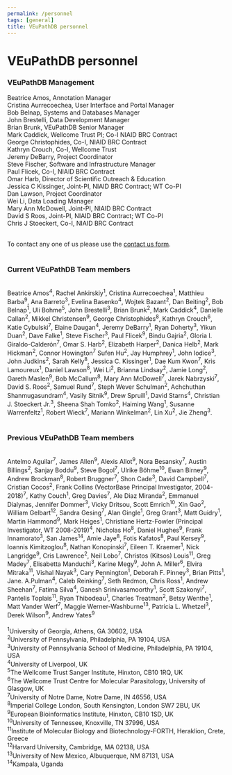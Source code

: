 ```yaml
---
permalink: /personnel
tags: [general]
title: VEuPathDB personnel
---
```

<h1>VEuPathDB personnel</h1>

<div class="static-content">

<h3>VEuPathDB Management</h3>

<div>
Beatrice Amos, Annotation Manager<br>
Cristina Aurrecoechea, User Interface and Portal Manager<br>
Bob Belnap, Systems and Databases Manager<br>
John Brestelli, Data Development Manager<br>
Brian Brunk, VEuPathDB Senior Manager<br>
Mark Caddick, Wellcome Trust PI; Co-I NIAID BRC Contract <br>
George Christophides, Co-I, NIAID BRC Contract<br>
Kathryn Crouch, Co-I, Wellcome Trust<br>
Jeremy DeBarry, Project Coordinator<br>
Steve Fischer, Software and Infrastructure Manager<br>
Paul Flicek, Co-I, NIAID BRC Contract<br>
Omar Harb, Director of Scientific Outreach & Education<br>
Jessica C Kissinger, Joint-PI, NIAID BRC Contract; WT Co-PI<br>
Dan Lawson, Project Coordinator<br>
Wei Li, Data Loading Manager<br>
Mary Ann McDowell, Joint-PI, NIAID BRC Contract<br>
David S Roos, Joint-PI, NIAID BRC Contract; WT Co-PI<br>
Chris J Stoeckert, Co-I, NIAID BRC Contract<br><br>

To contact any one of us please use the <a href="app/contact-us">contact us form</a>.<br><br>

<h3>Current VEuPathDB Team members</h3>
    <br>
    Beatrice Amos<sup>4</sup>, Rachel Ankirskiy<sup>1</sup>, Cristina Aurrecoechea<sup>1</sup>, Matthieu Barba<sup>9</sup>, Ana Barreto<sup>3</sup>, Evelina Basenko<sup>4</sup>, Wojtek Bazant<sup>2</sup>, Dan Beiting<sup>2</sup>, Bob Belnap<sup>1</sup>, Uli Bohme<sup>5</sup>, John Brestelli<sup>3</sup>, Brian Brunk<sup>2</sup>, Mark Caddick<sup>4</sup>, Danielle Callan<sup>2</sup>, Mikkel Christensen<sup>9</sup>, George Christophides<sup>8</sup>, Kathryn Crouch<sup>6</sup>, Katie Cybulski<sup>7</sup>, Elaine Daugan<sup>4</sup>, Jeremy DeBarry<sup>1</sup>, Ryan Doherty<sup>3</sup>, Yikun Duan<sup>2</sup>, Dave Falke<sup>1</sup>, Steve Fischer<sup>3</sup>, Paul Flicek<sup>9</sup>, Bindu Gajria<sup>2</sup>, Gloria I. Giraldo-Calderón<sup>7</sup>, Omar S. Harb<sup>2</sup>, Elizabeth Harper<sup>2</sup>, Danica Helb<sup>2</sup>, Mark Hickman<sup>2</sup>, Connor Howington<sup>7</sup> Sufen Hu<sup>2</sup>, Jay Humphrey<sup>1</sup>, John Iodice<sup>3</sup>, John Judkins<sup>2</sup>, Sarah Kelly<sup>8</sup>, Jessica C. Kissinger<sup>1</sup>, Dae Kum Kwon<sup>7</sup>, Kris Lamoureux<sup>1</sup>, Daniel Lawson<sup>8</sup>, Wei Li<sup>2</sup>, Brianna Lindsay<sup>2</sup>, Jamie Long<sup>2</sup>, Gareth Maslen<sup>9</sup>, Bob McCallum<sup>8</sup>, Mary Ann McDowell<sup>7</sup>,  Jarek Nabrzyski<sup>7</sup>, David S. Roos<sup>2</sup>, Samuel Rund<sup>7</sup>, Steph Wever Schulman<sup>2</sup>, Achchuthan Shanmugasundram<sup>4</sup>, Vasily Sitnik<sup>9</sup>, Drew Spruill<sup>1</sup>, David Starns<sup>4</sup>, Christian J. Stoeckert Jr.<sup>3</sup>, Sheena Shah Tomko<sup>2</sup>, Haiming Wang<sup>1</sup>, Susanne Warrenfeltz<sup>1</sup>, Robert Wieck<sup>7</sup>, Mariann Winkelman<sup>2</sup>, Lin Xu<sup>2</sup>, Jie Zheng<sup>3</sup>.
    <br><br>
<h3>Previous VEuPathDB Team members</h3>
<br>
    Antelmo Aguilar<sup>7</sup>, James Allen<sup>9</sup>, Alexis Allot<sup>9</sup>, Nora Besansky<sup>7</sup>, Austin Billings<sup>2</sup>, Sanjay Boddu<sup>9</sup>, Steve Bogol<sup>7</sup>, Ulrike Böhme<sup>10</sup>, Ewan Birney<sup>9</sup>, Andrew Brockman<sup>8</sup>, Robert Bruggner<sup>7</sup>, Shon Cade<sup>3</sup>, David Campbell<sup>7</sup>, Cristian Cocos<sup>2</sup>, Frank Collins (VectorBase Principal Investigator, 2004-2018)<sup>7</sup>, Kathy Couch<sup>1</sup>, Greg Davies<sup>7</sup>, Ale Diaz Miranda<sup>2</sup>, Emmanuel Dialynas, Jennifer Dommer<sup>3</sup>, Vicky Dritsou, Scott Emrich<sup>10</sup>, Xin Gao<sup>2</sup>, William Gelbart<sup>12</sup>, Sandra Gesing<sup>7</sup>, Alan Gingle<sup>1</sup>, Greg Grant<sup>3</sup>, Matt Guidry<sup>1</sup>, Martin Hammond<sup>9</sup>, Mark Heiges<sup>1</sup>, Christiane Hertz-Fowler (Principal Investigator, WT 2008-2019)<sup>4</sup>, Nicholas Ho<sup>8</sup>, Daniel Hughes<sup>9</sup>, Frank Innamorato<sup>3</sup>, San James<sup>14</sup>, Amie Jaye<sup>8</sup>, Fotis Kafatos<sup>8</sup>, Paul Kersey<sup>9</sup>, Ioannis Kimitzoglou<sup>8</sup>, Nathan Konopinski<sup>7</sup>, Eileen T. Kraemer<sup>1</sup>, Nick Langridge<sup>9</sup>, Cris Lawrence<sup>2</sup>, Neil Lobo<sup>7</sup>, Christos (Kitsos) Louis<sup>11</sup>, Greg Madey<sup>7</sup>, Elisabetta Manduchi<sup>3</sup>, Karine Megy<sup>9</sup>, John A. Miller<sup>6</sup>, Elvira Mitraka<sup>11</sup>, Vishal Nayak<sup>3</sup>, Cary Pennington<sup>1</sup>, Deborah F. Pinney<sup>3</sup>, Brian Pitts<sup>1</sup>, Jane. A.Pulman<sup>4</sup>, Caleb Reinking<sup>7</sup>, Seth Redmon, Chris Ross<sup>1</sup>, Andrew Sheehan<sup>7</sup>, Fatima Silva<sup>4</sup>, Ganesh Srinivasamoorthy<sup>1</sup>, Scott Szakonyi<sup>7</sup>, Pantelis Toplais<sup>11</sup>, Ryan Thibodeau<sup>1</sup>, Charles Treatman<sup>2</sup>, Betsy Wenthe<sup>1</sup>, Matt Vander Werf<sup>7</sup>, Maggie Werner-Washburne<sup>13</sup>, Patricia L. Whetzel<sup>3</sup>, Derek Wilson<sup>9</sup>, Andrew Yates<sup>9</sup>
    <br><br>
    <sup>1</sup>University of Georgia, Athens, GA 30602, USA<br>
<sup>2</sup>University of Pennsylvania, Philadelphia, PA 19104, USA<br>
<sup>3</sup>University of Pennsylvania School of Medicine, Philadelphia, PA 19104, USA<br>
<sup>4</sup>University of Liverpool, UK<br>
<sup>5</sup>The Wellcome Trust Sanger Institute, Hinxton, CB10 1RQ, UK<br>
<sup>6</sup>The Wellcome Trust Centre for Molecular Parasitology, University of Glasgow, UK<br>
<sup>7</sup>University of Notre Dame, Notre Dame, IN  46556, USA<br>
<sup>8</sup>Imperial College London, South Kensington, London SW7 2BU, UK<br>
<sup>9</sup>European Bioinformatics Institute, Hinxton, CB10 1SD, UK<br>
<sup>10</sup>University of Tennessee, Knoxville, TN 37996, USA<br>
<sup>11</sup>Institute of Molecular Biology and Biotechnology-FORTH, Heraklion, Crete, Greece<br>
<sup>12</sup>Harvard University, Cambridge, MA 02138, USA<br>
<sup>13</sup>University of New Mexico, Albuquerque, NM 87131, USA<br>
<sup>14</sup>Kampala, Uganda<br>
</div>

